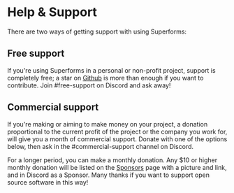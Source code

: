<script lang="ts">
  import Head from '$lib/Head.svelte'
  import Sponsor from '$lib/sponsoring/Sponsor.svelte'
  import Message from '$lib/sponsoring/Message.svelte'
</script>

<Message />

<Head title="Help and support for Superforms" />

# Help & Support

There are two ways of getting support with using Superforms:

## Free support

If you're using Superforms in a personal or non-profit project, support is completely free; a star on [Github](https://github.com/ciscoheat/sveltekit-superforms) is more than enough if you want to contribute. Join #free-support on Discord and ask away!

## Commercial support

If you're making or aiming to make money on your project, a donation proportional to the current profit of the project or the company you work for, will give you a month of commercial support. Donate with one of the options below, then ask in the #commercial-support channel on Discord.

<Sponsor />

For a longer period, you can make a monthly donation. Any $10 or higher monthly donation will be listed on the [Sponsors](/sponsors) page with a picture and link, and in Discord as a Sponsor. Many thanks if you want to support open source software in this way!